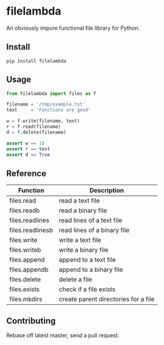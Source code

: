 # filelambda
An obviously impure functional file library for Python.

## Install
```
pip install filelambda
```

## Usage

```python
from filelambda import files as f

filename = '/tmp/example.txt'
text     = 'Functions are good'

w = f.write(filename, text)
r = f.read(filename)
d = f.delete(filename)

assert w == 18
assert r == text
assert d == True
```

## Reference

| Function         | Description                          |
| ---------------- | ------------------------------------ |
| files.read       | read a text file                     |
| files.readb      | read a binary file                   |
| files.readlines  | read lines of a text file            |
| files.readlinesb | read lines of a binary file          |
| files.write      | write a text file                    |
| files.writeb     | write a binary file                  |
| files.append     | append to a text file                |
| files.appendb    | append to a binary file              |
| files.delete     | delete a file                        |
| files.exists     | check if a file exists               |
| files.mkdirs     | create parent directories for a file |

## Contributing
Rebase off latest master, send a pull request.


